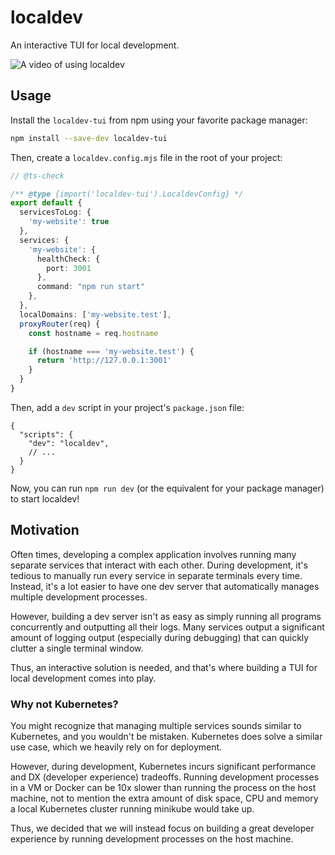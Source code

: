 # localdev

An interactive TUI for local development.

![A video of using localdev](https://github.com/leondreamed/localdev/blob/main/assets/localdev.gif?raw=true)

## Usage

Install the `localdev-tui` from npm using your favorite package manager:

```sh
npm install --save-dev localdev-tui
```

Then, create a `localdev.config.mjs` file in the root of your project:

```typescript
// @ts-check

/** @type {import('localdev-tui').LocaldevConfig} */
export default {
  servicesToLog: {
    'my-website': true
  },
  services: {
    'my-website': {
      healthCheck: {
        port: 3001
      },
      command: "npm run start"
    },
  },
  localDomains: ['my-website.test'],
  proxyRouter(req) {
    const hostname = req.hostname

    if (hostname === 'my-website.test') {
      return 'http://127.0.0.1:3001'
    }
  }
}
```

Then, add a `dev` script in your project's `package.json` file:

```jsonc
{
  "scripts": {
    "dev": "localdev",
    // ...
  }
}
```

Now, you can run `npm run dev` (or the equivalent for your package manager) to start localdev!

## Motivation

Often times, developing a complex application involves running many separate services that interact with each other. During development, it's tedious to manually run every service in separate terminals every time. Instead, it's a lot easier to have one dev server that automatically manages multiple development processes.

However, building a dev server isn't as easy as simply running all programs concurrently and outputting all their logs. Many services output a significant amount of logging output (especially during debugging) that can quickly clutter a single terminal window.

Thus, an interactive solution is needed, and that's where building a TUI for local development comes into play.

### Why not Kubernetes?

You might recognize that managing multiple services sounds similar to Kubernetes, and you wouldn't be mistaken. Kubernetes does solve a similar use case, which we heavily rely on for deployment.

However, during development, Kubernetes incurs significant performance and DX (developer experience) tradeoffs. Running development processes in a VM or Docker can be 10x slower than running the process on the host machine, not to mention the extra amount of disk space, CPU and memory a local Kubernetes cluster running minikube would take up.

Thus, we decided that we will instead focus on building a great developer experience by running development processes on the host machine.
